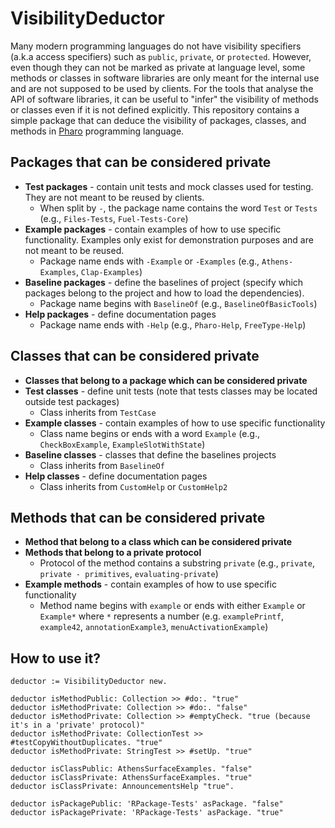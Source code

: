 # VisibilityDeductor

Many modern programming languages do not have visibility specifiers (a.k.a access specifiers) such as `public`, `private`, or `protected`. However, even though they can not be marked as private at language level, some methods or classes in software libraries are only meant for the internal use and are not supposed to be used by clients. For the tools that analyse the API of software libraries, it can be useful to "infer" the visibility of methods or classes even if it is not defined explicitly. This repository contains a simple package that can deduce the visibility of packages, classes, and methods in [Pharo](https://pharo.org/) programming language.

## Packages that can be considered private

* **Test packages** - contain unit tests and mock classes used for testing. They are not meant to be reused by clients.
  * When split by `-`, the package name contains the word `Test` or `Tests` (e.g., `Files-Tests`, `Fuel-Tests-Core`)
* **Example packages** - contain examples of how to use specific functionality. Examples only exist for demonstration purposes and are not meant to be reused.
  * Package name ends with `-Example` or `-Examples` (e.g., `Athens-Examples`, `Clap-Examples`)
* **Baseline packages** - define the baselines of project (specify which packages belong to the project and how to load the dependencies).
  * Package name begins with `BaselineOf` (e.g., `BaselineOfBasicTools`)
* **Help packages** - define documentation pages
  * Package name ends with `-Help` (e.g., `Pharo-Help`, `FreeType-Help`)

## Classes that can be considered private

* **Classes that belong to a package which can be considered private**
* **Test classes** - define unit tests (note that tests classes may be located outside test packages)
  * Class inherits from `TestCase`
* **Example classes** - contain examples of how to use specific functionality
  * Class name begins or ends with a word `Example` (e.g., `CheckBoxExample`, `ExampleSlotWithState`)
* **Baseline classes** - classes that define the baselines projects
  * Class inherits from `BaselineOf`
* **Help classes** - define documentation pages
  * Class inherits from `CustomHelp` or `CustomHelp2`

## Methods that can be considered private

* **Method that belong to a class which can be considered private**
* **Methods that belong to a private protocol**
  * Protocol of the method contains a substring `private` (e.g., `private`, `private - primitives`, `evaluating-private`)
* **Example methods** - contain examples of how to use specific functionality
  * Method name begins with `example` or ends with either `Example` or `Example*` where `*` represents a number (e.g. `examplePrintf`, `example42`, `annotationExample3`, `menuActivationExample`)

## How to use it?

```Smalltalk
deductor := VisibilityDeductor new.

deductor isMethodPublic: Collection >> #do:. "true"
deductor isMethodPrivate: Collection >> #do:. "false"
deductor isMethodPrivate: Collection >> #emptyCheck. "true (because it's in a 'private' protocol)"
deductor isMethodPrivate: CollectionTest >> #testCopyWithoutDuplicates. "true"
deductor isMethodPrivate: StringTest >> #setUp. "true"

deductor isClassPublic: AthensSurfaceExamples. "false"
deductor isClassPrivate: AthensSurfaceExamples. "true"
deductor isClassPrivate: AnnouncementsHelp "true".

deductor isPackagePublic: 'RPackage-Tests' asPackage. "false"
deductor isPackagePrivate: 'RPackage-Tests' asPackage. "true"
```
